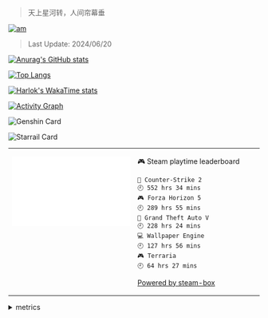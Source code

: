 > 天上星河转，人间帘幕垂

[![am][am-logo]][am-url]
> Last Update: 2024/06/20

[![Anurag's GitHub stats][stat]][github-url]

[![Top Langs][lang]][github-url]

[![Harlok's WakaTime stats][waka]][github-url]

[![Activity Graph][graph]][github-url]

![Genshin Card][genshin-card]

![Starrail Card][starrail-card]

<table>
<tr>
<td style="vertical-align: top;width: 50%">

[![GitHub Stats][stats-src]][stats-href]

</td>
<td style="vertical-align: top;width: 50%">

<!-- steam-box start -->
🎮 Steam playtime leaderboard
```text
🔫 Counter-Strike 2                 🕘 552 hrs 34 mins
🎮 Forza Horizon 5                  🕘 289 hrs 55 mins
🚓 Grand Theft Auto V               🕘 228 hrs 24 mins
💻 Wallpaper Engine                 🕘 127 hrs 56 mins
🎮 Terraria                         🕘 64 hrs 27 mins
```
<!-- Powered by https://github.com/YouEclipse/steam-box . -->
<!-- steam-box end -->

[Powered by steam-box](https://github.com/YouEclipse/steam-box)

</td>
</tr>
</table>

<details>
  <summary>metrics</summary>

![](github-metrics.svg)
</details>

[github-logo]:https://img.shields.io/badge/-GitHub-black?logo=GitHub&style=flat-square

[github-url]:https://github.com/qhy040404

[am-logo]:https://img.shields.io/badge/Apple%20Music-Playlist-FA243C?logo=applemusic&logoColor=white&style=flat-square

[am-url]:https://music.apple.com/cn/playlist/favorite-songs/pl.u-doUdaBmbR

[stats-href]:https://github.com/qhy040404/github-stats

[stats-src]:https://raw.githubusercontent.com/qhy040404/github-stats/master/generated/overview.svg#gh-dark-mode-only

[stat]:https://github-readme-stats-qhy040404.vercel.app/api?username=qhy040404&count_private=true&include_all_commits=true&show_icons=true&theme=dark

[lang]:https://github-readme-stats-qhy040404.vercel.app/api/top-langs/?username=qhy040404&layout=compact&theme=dark&card_width=448&langs_count=10&exclude_repo=unlock-music&hide=inno%20setup

[waka]:https://github-readme-stats-qhy040404.vercel.app/api/wakatime?username=qhy040404&theme=dark&layout=compact

[graph]:https://github-readme-activity-graph-qhy040404.vercel.app/graph?username=qhy040404&theme=react-dark

[genshin-card]:https://hoyocard.qhy04.com/gs/detail/rand/318490747.png

[starrail-card]:https://hoyocard.qhy04.com/sr/detail/rand/318490747.png
